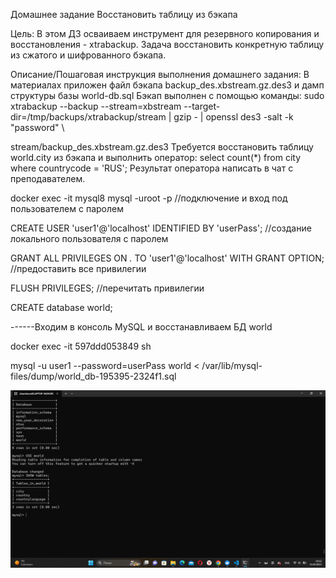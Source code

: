 Домашнее задание
Восстановить таблицу из бэкапа

Цель:
В этом ДЗ осваиваем инструмент для резервного копирования и восстановления - xtrabackup. Задача восстановить конкретную таблицу из сжатого и шифрованного бэкапа.


Описание/Пошаговая инструкция выполнения домашнего задания:
В материалах приложен файл бэкапа backup_des.xbstream.gz.des3 и дамп структуры базы world-db.sql
Бэкап выполнен с помощью команды:
sudo xtrabackup --backup --stream=xbstream
--target-dir=/tmp/backups/xtrabackup/stream
| gzip - | openssl des3 -salt -k "password" \

stream/backup_des.xbstream.gz.des3
Требуется восстановить таблицу world.city из бэкапа и выполнить оператор:
select count(*) from city where countrycode = 'RUS';
Результат оператора написать в чат с преподавателем.


docker exec -it mysql8 mysql -uroot -p  //подключение и вход под пользователем с паролем


CREATE USER 'user1'@'localhost' IDENTIFIED BY 'userPass';  //создание локального пользователя с паролем

GRANT ALL PRIVILEGES ON *.* TO 'user1'@'localhost' WITH GRANT OPTION;  //предоставить все привилегии

FLUSH PRIVILEGES;   //перечитать привилегии


CREATE database world;


------Входим в консоль MySQL и восстанавливаем БД world


docker exec -it 597ddd053849 sh


mysql -u user1 --password=userPass world < /var/lib/mysql-files/dump/world_db-195395-2324f1.sql


![Загрузка БД world](Загрузка%20БД%20world.png)

